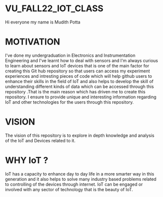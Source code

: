 # VU_FALL22_IOT_CLASS

Hi everyone my name is Mudith Potta

# MOTIVATION

I've done my undergraduation in Electronics and Instrumentation Engineering and I've learnt how to deal with sensors and I'm always curious to learn about sensors and IoT devices that is one of the main factor for creating this Git hub repository so that users can access my experiment experiences and intresting pieces of code which will help github users to enhance their skills in the field of IoT and also helps to develop the skill of understanding different kinds of data which can be accessed through this repository .That is the main reason which has driven me to create this repository. I ensure to provide unique and interesting information regarding IoT and other technologies for the users through this repository.

# VISION

The vision of this repository is to explore in depth knowledge and analysis of the IoT and Devices related to it.

# WHY IoT ?

IoT has a capacity to enhance day to day life in a more smarter way in this generation and it also helps to solve many industry based problems related to controlling of the devices through internet. IoT can be engaged or involved with any sector of technology that is the beauty of IoT.




